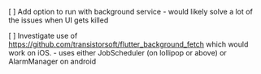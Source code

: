 [ ] Add option to run with background service
    - would likely solve a lot of the issues when UI gets killed

[ ] Investigate use of https://github.com/transistorsoft/flutter_background_fetch which would work on iOS.
    - uses either JobScheduler (on lollipop or above) or AlarmManager on android
